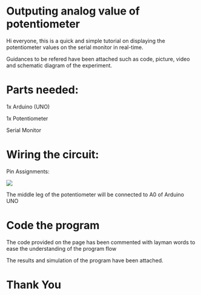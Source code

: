 # Outputing analog value of potentiometer

Hi everyone, this is a quick and simple tutorial on displaying the potentiometer values on the serial monitor in real-time. 

Guidances to be refered have been attached such as code, picture, video and schematic diagram of the experiment.

# Parts needed:

1x Arduino (UNO)

1x Potentiometer

Serial Monitor

# Wiring the circuit:

Pin Assignments:

![](Example-1/potentiometer.jpeg)

The middle leg of the potentiometer will be connected to A0 of Arduino UNO

# Code the program

The code provided on the page has been commented with layman words to ease the understanding of the program flow

The results and simulation of the program have been attached.


# Thank You
